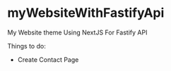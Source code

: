 # myWebsiteWithFastifyApi
My Website theme Using NextJS For Fastify API

Things to do:
- Create Contact Page
